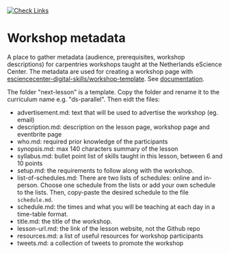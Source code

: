 [![Check Links](https://github.com/esciencecenter-digital-skills/workshop-metadata/actions/workflows/links.yml/badge.svg)](https://github.com/esciencecenter-digital-skills/workshop-metadata/actions/workflows/links.yml)

# Workshop metadata

A place to gather metadata (audience, prerequisites, workshop descriptions) for
carpentries workshops taught at the Netherlands eScience Center. The metadata are
used for creating a workshop page with
[esciencecenter-digital-skills/workshop-template](https://github.com/esciencecenter-digital-skills/workshop-template).
See
[documentation](https://github.com/esciencecenter-digital-skills/workshop-template#required-information-and-customizing-your-workshop-page).

The folder "next-lesson" is a template. Copy the folder and rename it to the
curriculum name e.g. "ds-parallel". Then eidt the files:

-    advertisement.md: text that will be used to advertise the workshop (eg. email)
-    description.md: description on the lesson page, workshop page and eventbrite page
-    who.md: required prior knowledge of the participants
-    synopsis.md: max 140 characters summary of the lesson
-    syllabus.md: bullet point list of skills taught in this lesson, between 6 and 10 points
-    setup.md: the requirements to follow along with the workshop.
-    list-of-schedules.md: There are two lists of schedules: online and in-person. Choose one schedule from the lists or add your own schedule to the lists. Then, copy-paste the desired schedule to the file `schedule.md`.
-    schedule.md: the times and what you will be teaching at each day in a time-table format.
-    title.md: the title of the workshop.
-    lesson-url.md: the link of the lesson website, not the Github repo
-    resources.md: a list of useful resources for workshop participants
-    tweets.md: a collection of tweets to promote the workshop
